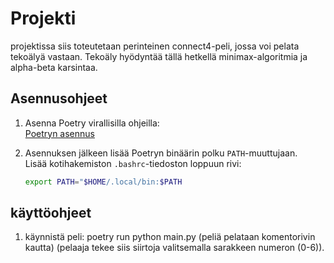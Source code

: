 # Projekti

projektissa siis toteutetaan perinteinen connect4-peli, jossa voi pelata 
tekoälyä vastaan.
Tekoäly hyödyntää tällä hetkellä minimax-algoritmia ja alpha-beta 
karsintaa.
## Asennusohjeet

1. Asenna Poetry virallisilla ohjeilla:  
   [Poetryn asennus](https://python-poetry.org/docs/#installation)

2. Asennuksen jälkeen lisää Poetryn binäärin polku `PATH`-muuttujaan.  
   Lisää kotihakemiston `.bashrc`-tiedoston loppuun rivi:

   ```bash
   export PATH="$HOME/.local/bin:$PATH

## käyttöohjeet

1. käynnistä peli: poetry run python main.py (peliä pelataan
komentorivin kautta) (pelaaja tekee siis siirtoja valitsemalla 
sarakkeen numeron (0-6)). 



